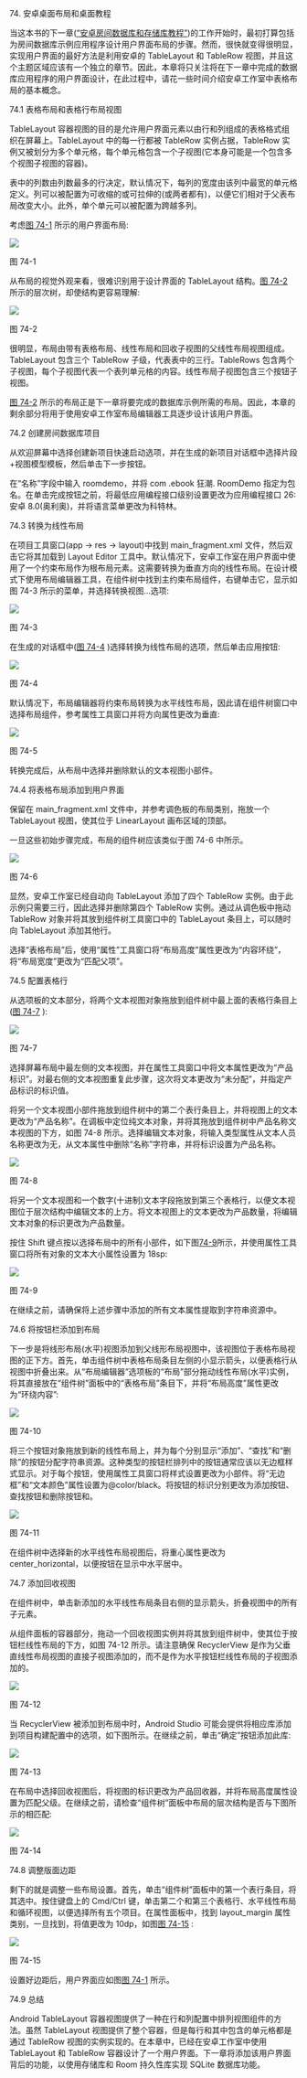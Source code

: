 74\. 安卓桌面布局和桌面教程

当这本书的下一章([“安卓房间数据库和存储库教程”](75.html#_idTextAnchor1415))的工作开始时，最初打算包括为房间数据库示例应用程序设计用户界面布局的步骤。然而，很快就变得很明显，实现用户界面的最好方法是利用安卓的 TableLayout 和 TableRow 视图，并且这个主题区域应该有一个独立的章节。因此，本章将只关注将在下一章中完成的数据库应用程序的用户界面设计，在此过程中，请花一些时间介绍安卓工作室中表格布局的基本概念。

74.1 表格布局和表格行布局视图

TableLayout 容器视图的目的是允许用户界面元素以由行和列组成的表格格式组织在屏幕上。TableLayout 中的每一行都被 TableRow 实例占据，TableRow 实例又被划分为多个单元格，每个单元格包含一个子视图(它本身可能是一个包含多个视图子视图的容器)。

表中的列数由列数最多的行决定，默认情况下，每列的宽度由该列中最宽的单元格定义。列可以被配置为可收缩的或可拉伸的(或两者都有)，以便它们相对于父表布局改变大小。此外，单个单元可以被配置为跨越多列。

考虑[图 74-1](#_idTextAnchor1396) 所示的用户界面布局:

![](image/as_4.1_room_demo_ui.jpg)

图 74-1

从布局的视觉外观来看，很难识别用于设计界面的 TableLayout 结构。[图 74-2](#_idTextAnchor1397) 所示的层次树，却使结构更容易理解:

![](image/as3.2_tablelayout_tree.jpg)

图 74-2

很明显，布局由带有表格布局、线性布局和回收子视图的父线性布局视图组成。TableLayout 包含三个 TableRow 子级，代表表中的三行。TableRows 包含两个子视图，每个子视图代表一个表列单元格的内容。线性布局子视图包含三个按钮子视图。

[图 74-2](#_idTextAnchor1397) 所示的布局正是下一章将要完成的数据库示例所需的布局。因此，本章的剩余部分将用于使用安卓工作室布局编辑器工具逐步设计该用户界面。

74.2 创建房间数据库项目

从欢迎屏幕中选择创建新项目快速启动选项，并在生成的新项目对话框中选择片段+视图模型模板，然后单击下一步按钮。

在“名称”字段中输入 roomdemo，并将 com .ebook 狂潮. RoomDemo 指定为包名。在单击完成按钮之前，将最低应用编程接口级别设置更改为应用编程接口 26:安卓 8.0(奥利奥)，并将语言菜单更改为科特林。

74.3 转换为线性布局

在项目工具窗口(app -> res -> layout)中找到 main_fragment.xml 文件，然后双击它将其加载到 Layout Editor 工具中。默认情况下，安卓工作室在用户界面中使用了一个约束布局作为根布局元素。这需要转换为垂直方向的线性布局。在设计模式下使用布局编辑器工具，在组件树中找到主约束布局组件，右键单击它，显示如图 74-3 所示的菜单，并选择转换视图...选项:

![](image/as_4.1_room_demo_convert_view.jpg)

图 74-3

在生成的对话框中([图 74-4](#_idTextAnchor1401) )选择转换为线性布局的选项，然后单击应用按钮:

![](image/as_4.1_room_demo_convert_linear.jpg)

图 74-4

默认情况下，布局编辑器将约束布局转换为水平线性布局，因此请在组件树窗口中选择布局组件，参考属性工具窗口并将方向属性更改为垂直:

![](image/as_3.4_linearlayout_change_orientation.jpg)

图 74-5

转换完成后，从布局中选择并删除默认的文本视图小部件。

74.4 将表格布局添加到用户界面

保留在 main_fragment.xml 文件中，并参考调色板的布局类别，拖放一个 TableLayout 视图，使其位于 LinearLayout 画布区域的顶部。

一旦这些初始步骤完成，布局的组件树应该类似于图 74-6 中所示。

![](image/as3.2_tablelayout_in_tree.jpg)

图 74-6

显然，安卓工作室已经自动向 TableLayout 添加了四个 TableRow 实例。由于此示例只需要三行，因此选择并删除第四个 TableRow 实例。通过从调色板中拖动 TableRow 对象并将其放到组件树工具窗口中的 TableLayout 条目上，可以随时向 TableLayout 添加其他行。

选择“表格布局”后，使用“属性”工具窗口将“布局高度”属性更改为“内容环绕”，将“布局宽度”更改为“匹配父项”。

74.5 配置表格行

从选项板的文本部分，将两个文本视图对象拖放到组件树中最上面的表格行条目上([图 74-7](#_idTextAnchor1405) ):

![](image/as3.2_tablerow_textviews.jpg)

图 74-7

选择屏幕布局中最左侧的文本视图，并在属性工具窗口中将文本属性更改为“产品标识”。对最右侧的文本视图重复此步骤，这次将文本更改为“未分配”，并指定产品标识的标识值。

将另一个文本视图小部件拖放到组件树中的第二个表行条目上，并将视图上的文本更改为“产品名称”。在调板中定位纯文本对象，并将其拖放到组件树中产品名称文本视图的下方，如图 74-8 所示。选择编辑文本对象，将输入类型属性从文本人员名称更改为无，从文本属性中删除“名称”字符串，并将标识设置为产品名称。

![](image/as_3.6_tablelayout_produnt_name_row.jpg)

图 74-8

将另一个文本视图和一个数字(十进制)文本字段拖放到第三个表格行，以便文本视图位于层次结构中编辑文本的上方。将文本视图上的文本更改为产品数量，将编辑文本对象的标识更改为产品数量。

按住 Shift 键点按以选择布局中的所有小部件，如下图[74-9](#_idTextAnchor1407)所示，并使用属性工具窗口将所有对象的文本大小属性设置为 18sp:

![](image/as_4.1_room_demo_views_selected.jpg)

图 74-9

在继续之前，请确保将上述步骤中添加的所有文本属性提取到字符串资源中。

74.6 将按钮栏添加到布局

下一步是将线形布局(水平)视图添加到父线形布局视图中，该视图位于表格布局视图的正下方。首先，单击组件树中表格布局条目左侧的小显示箭头，以便表格行从视图中折叠出来。从“布局编辑器”选项板的“布局”部分拖动线性布局(水平)实例，将其直接放在“组件树”面板中的“表格布局”条目下，并将“布局高度”属性更改为“环绕内容”:

![](image/as3.2_tablelayout_add_linearlayout.jpg)

图 74-10

将三个按钮对象拖放到新的线性布局上，并为每个分别显示“添加”、“查找”和“删除”的按钮分配字符串资源。这种类型的按钮栏排列中的按钮通常应该以无边框样式显示。对于每个按钮，使用属性工具窗口将样式设置更改为小部件。将“无边框”和“文本颜色”属性设置为@color/black。将按钮的标识分别更改为添加按钮、查找按钮和删除按钮和。

![](image/as_3.4_change_button_style.jpg)

图 74-11

在组件树中选择新的水平线性布局视图后，将重心属性更改为 center_horizontal，以便按钮在显示中水平居中。

74.7 添加回收视图

在组件树中，单击新添加的水平线性布局条目右侧的显示箭头，折叠视图中的所有子元素。

从组件面板的容器部分，拖动一个回收视图实例并将其放到组件树中，使其位于按钮栏线性布局的下方，如图 74-12 所示。请注意确保 RecyclerView 是作为父垂直线性布局视图的直接子视图添加的，而不是作为水平按钮栏线性布局的子视图添加的。

![](image/as_3.6_tablelayout_recyclerview.jpg)

图 74-12

当 RecyclerView 被添加到布局中时，Android Studio 可能会提供将相应库添加到项目构建配置中的选项，如下图所示。在继续之前，单击“确定”按钮添加此库:

![](image/as_3.5_add_project_dependency.jpg)

图 74-13

在布局中选择回收视图后，将视图的标识更改为产品回收器，并将布局高度属性设置为匹配父级。在继续之前，请检查“组件树”面板中布局的层次结构是否与下图所示的相匹配:

![](image/as_4.1_room_demo_table_tree.jpg)

图 74-14

74.8 调整版面边距

剩下的就是调整一些布局设置。首先，单击“组件树”面板中的第一个表行条目，将其选中。按住键盘上的 Cmd/Ctrl 键，单击第二个和第三个表格行、水平线性布局和循环视图，以便选择所有五个项目。在属性面板中，找到 layout_margin 属性类别，一旦找到，将值更改为 10dp，如图[图 74-15](#_idTextAnchor1413) :

![](image/as_3.4_layout_margin.jpg)

图 74-15

设置好边距后，用户界面应如图[图 74-1](#_idTextAnchor1396) 所示。

74.9 总结

Android TableLayout 容器视图提供了一种在行和列配置中排列视图组件的方法。虽然 TableLayout 视图提供了整个容器，但是每行和其中包含的单元格都是通过 TableRow 视图的实例实现的。在本章中，已经在安卓工作室中使用 TableLayout 和 TableRow 容器设计了一个用户界面。下一章将添加该用户界面背后的功能，以使用存储库和 Room 持久性库实现 SQLite 数据库功能。